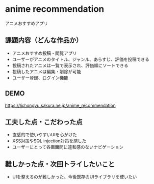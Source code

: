 # anime recommendation

アニメおすすめアプリ

## 課題内容（どんな作品か）

- アニメおすすめ投稿・閲覧アプリ
- ユーザーがアニメのタイトル、ジャンル、あらすじ、評価を投稿できる
- 投稿されたアニメは一覧で表示され、評価順にソートできる
- 投稿したアニメは編集・削除が可能
- ユーザー登録、ログイン機能


## DEMO

https://lichongyu.sakura.ne.jp/anime_recommendation

## 工夫した点・こだわった点

- 直感的で使いやすいUIを心がけた
- XSS対策やSQL injection対策を施した
- ユーザーにとって各画面間に違和感のないナビゲーション

## 難しかった点・次回トライしたいこと

- UIを整えるのが難しかった。今後既存のUIライブラリを使いたい
  
